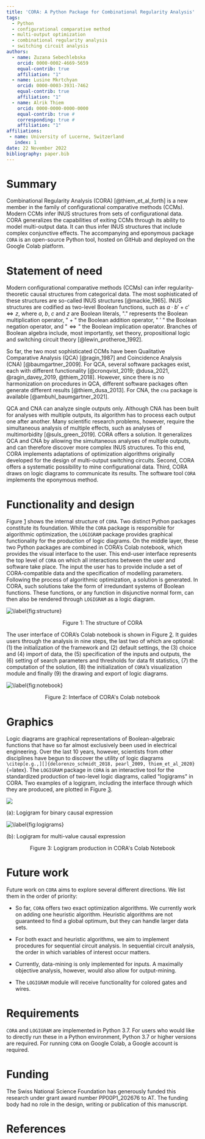 ```yaml
---
title: 'CORA: A Python Package for Combinational Regularity Analysis'
tags:
  - Python
  - configurational comparative method
  - multi-output optimization
  - combinational regularity analysis
  - switching circuit analysis
authors:
  - name: Zuzana Sebechlebska
    orcid: 0000-0002-4669-5659
    equal-contrib: true
    affiliation: "1" 
  - name: Lusine Mkrtchyan
    orcid: 0000-0003-3931-7462
    equal-contrib: true
    affiliation: "1"
  - name: Alrik Thiem
    orcid: 0000-0000-0000-0000
    equal-contrib: true # 
    corresponding: true # 
    affiliation: "1"
affiliations:
 - name: University of Lucerne, Switzerland
   index: 1
date: 22 November 2022
bibliography: paper.bib
---
```


# Summary 

Combinational Regularity Analysis (CORA) [@thiem_et_al_forth] is a new member
in the family of configurational comparative methods (CCMs). Modern CCMs
infer INUS structures from sets of configurational data. CORA
generalizes the capabilities of exiting CCMs through its ability to
model multi-output data. It can thus infer INUS structures that include
complex conjunctive effects. The accompanying and eponymous package
`CORA` is an open-source Python tool, hosted on GitHub and deployed on
the Google Colab platform.

# Statement of need

Modern configurational comparative methods (CCMs) can infer
regularity-theoretic causal structures from categorical data. The most
sophisticated of these structures are so-called INUS structures [@mackie_1965]. INUS structures are codified as two-level
Boolean functions, such as $a\cdot b' + c' \Leftrightarrow z$, where
$a$, $b$, $c$ and $z$ are Boolean literals, $\text{"} . \text{"}$ represents the
Boolean multiplication operator, $\text{"} + \text{"}$ the Boolean addition operator,
$\text{" } ' \text{ "}$ the Boolean negation operator, and $\text{"}\Leftrightarrow\text{"}$ the
Boolean implication operator. Branches of Boolean algebra include, most
importantly, set theory, propositional logic and switching circuit
theory [@lewin_protheroe_1992].

So far, the two most sophisticated CCMs have been Qualitative
Comparative Analysis (QCA) [@ragin_1987] and
Coincidence Analysis
(CNA) [@baumgartner_2009]. For QCA, several
software packages exist, each with different functionality
[@cronqvist_2019; @dusa_2021, @ragin_davey_2019, @thiem_2018].
However, since there is no harmonization on procedures in QCA, different
software packages often generate different results
[@thiem_dusa_2013]. For CNA, the `cna` package is
available [@ambuhl_baumgartner_2021].

QCA and CNA can analyze single outputs only. Although CNA has been built
for analyses with multiple outputs, its algorithm has to process each
output one after another. Many scientific research problems, however,
require the simultaneous analysis of multiple effects, such as analyses
of multimorbidity [@suls_green_2019]. CORA offers a
solution. It generalizes QCA and CNA by allowing the simultaneous
analyses of multiple outputs, and can therefore discover more complex
INUS structures. To this end, CORA implements adaptations of
optimization algorithms originally developed for the design of
multi-output switching circuits. Second, CORA offers a systematic
possibility to mine configurational data. Third, CORA draws on logic
diagrams to communicate its results. The software tool `CORA` implements
the eponymous method.

# Functionality and design 

Figure <a href="#fig:structure" data-reference-type="ref" data-reference="fig:structure">1</a>
shows the internal structure of `CORA`. Two distinct Python packages
constitute its foundation. While the `CORA` package is responsible for
algorithmic optimization, the `LOGIGRAM` package provides graphical
functionality for the production of logic diagrams. On the middle layer,
these two Python packages are combined in CORA’s Colab notebook, which
provides the visual interface to the user. This end-user interface
represents the top level of `CORA` on which all interactions between the
user and software take place. The input the user has to provide include
a set of CORA-compatible data and the specification of modelling
parameters. Following the process of algorithmic optimization, a
solution is generated. In CORA, such solutions take the form of
irredundant systems of Boolean functions. These functions, or any
function in disjunctive normal form, can then also be rendered through
`LOGIGRAM` as a logic diagram.

![\label{fig:structure}](cora_structure.png)
<p align = "center">
Figure 1: The structure of CORA
</p>

The user interface of CORA’s Colab notebook is shown in
Figure <a href="#fig:notebook" data-reference-type="ref" data-reference="fig:main">2</a>.
It guides users through the analysis in nine steps, the last two of
which are optional: (1) the initialization of the framework and (2)
default settings, the (3) choice and (4) import of data, the (5)
specification of the inputs and outputs, the (6) setting of search
parameters and thresholds for data fit statistics, (7) the computation
of the solution, (8) the initialization of `CORA`’s visualization module
and finally (9) the drawing and export of logic diagrams.


![\label{fig:notebook}](cora_colab.png)
<p align = "center">
Figure 2: Interface of CORA's Colab notebook
</p>

# Graphics 

Logic diagrams are graphical representations of Boolean-algebraic
functions that have so far almost exclusively been used in electrical
engineering. Over the last 10 years, however, scientists from other
disciplines have begun to discover the utility of logic diagrams
`\citep[e.g.,][]{delorenzo_schmidt_2018, pearl_2009, thiem_et_al_2020}`{=latex}.
The `LOGIGRAM` package in `CORA` is an interactive tool for the
standardized production of two-level logic diagrams, called "logigrams"
in CORA. Two examples of a logigram, including the interface through
which they are produced, are plotted in
Figure <a href="#fig:logigrams" data-reference-type="ref" data-reference="fig:logigrams">3</a>.

![](scheme_1.png)
<p align = "left">
(a): Logigram for binary causal expression
</p>

![\label{fig:logigrams}](scheme_2.png)
<p align = "left">
(b): Logigram for multi-value causal expression
</p>
<p align = "center">
Figure 3: Logigram production in CORA's Colab Notebook
</p>

# Future work

Future work on `CORA` aims to explore several different directions. We
list them in the order of priority:

-   So far, `CORA` offers two exact optimization algorithms. We
    currently work on adding one heuristic algorithm. Heuristic
    algorithms are not guaranteed to find a global optimum, but they can
    handle larger data sets.

-   For both exact and heuristic algorithms, we aim to implement
    procedures for sequential circuit analysis. In sequential circuit
    analysis, the order in which variables of interest occur matters.

-   Currently, data-mining is only implemented for inputs. A maximally
    objective analysis, however, would also allow for output-mining.

-   The `LOGIGRAM` module will receive functionality for colored gates
    and wires.

# Requirements

`CORA` and `LOGIGRAM` are implemented in Python 3.7. For users who would
like to directly run these in a Python environment, Python 3.7 or higher
versions are required. For running `CORA` on Google Colab, a Google
account is required.

# Funding

The Swiss National Science Foundation has generously funded this
research under grant award number PP00P1\_202676 to AT. The funding body
had no role in the design, writing or publication of this manuscript.

# References 

